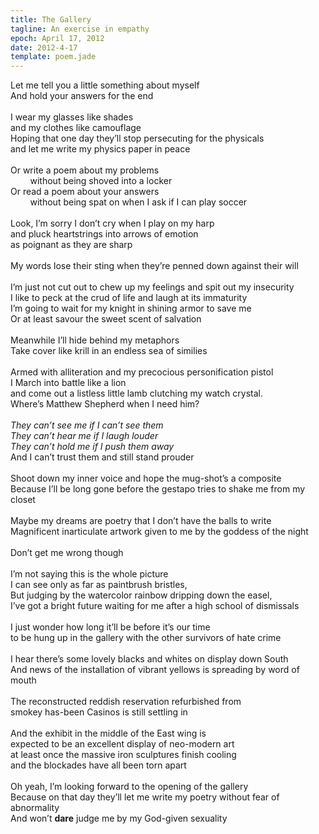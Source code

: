 ```yaml
---
title: The Gallery
tagline: An exercise in empathy
epoch: April 17, 2012
date: 2012-4-17
template: poem.jade
---
```


Let me tell you a little something about myself<br>
And hold your answers for the end<br>
<br>
I wear my glasses like shades<br>
and my clothes like camouflage<br>
Hoping that one day they’ll stop persecuting for the physicals<br>
and let me write my physics paper in peace<br>
<br>
Or write a poem about my problems<br>
&nbsp;&nbsp;&nbsp;&nbsp;&nbsp;&nbsp;&nbsp;&nbsp;without being shoved into a locker<br>
Or read a poem about your answers<br>
&nbsp;&nbsp;&nbsp;&nbsp;&nbsp;&nbsp;&nbsp;&nbsp;without being spat on when I ask if I can play soccer<br>
<br>
Look, I’m sorry I don’t cry when I play on my harp<br>
and pluck heartstrings into arrows of emotion<br>
as poignant as they are sharp<br>
<br>
My words lose their sting when they’re penned down against their will<br>
<br>
I’m just not cut out to chew up my feelings and spit out my insecurity<br>
I like to peck at the crud of life and laugh at its immaturity<br>
I’m going to wait for my knight in shining armor to save me<br>
Or at least savour the sweet scent of salvation<br>
<br>
Meanwhile I’ll hide behind my metaphors<br>
Take cover like krill in an endless sea of similies<br>
<br>
Armed with alliteration and my precocious personification pistol<br>
I March into battle like a lion<br>
and come out a listless little lamb clutching my watch crystal.<br>
Where’s Matthew Shepherd when I need him?<br>
<br>
*They can’t see me if I can’t see them*<br>
*They can’t hear me if I laugh louder*<br>
*They can’t hold me if I push them away*<br>
And I can’t trust them and still stand prouder<br>
<br>
Shoot down my inner voice and hope the mug-shot’s a composite<br>
Because I’ll be long gone before the gestapo tries to shake me from my closet<br>
<br>
Maybe my dreams are poetry that I don’t have the balls to write<br>
Magnificent inarticulate artwork given to me by the goddess of the night<br>
<br>
Don’t get me wrong though<br>
<br>
I’m not saying this is the whole picture<br>
I can see only as far as paintbrush bristles,<br>
But judging by the watercolor rainbow dripping down the easel,<br>
I’ve got a bright future waiting for me after a high school of dismissals<br>
<br>
I just wonder how long it’ll be before it’s our time<br>
to be hung up in the gallery with the other survivors of hate crime<br>
<br>
I hear there’s some lovely blacks and whites on display down South<br>
And news of the installation of vibrant yellows is spreading by word of mouth<br>
<br>
The reconstructed reddish reservation refurbished from<br>
smokey has-been Casinos is still settling in<br>
<br>
And the exhibit in the middle of the East wing is<br>
expected to be an excellent display of neo-modern art<br>
at least once the massive iron sculptures finish cooling<br>
and the blockades have all been torn apart<br>
<br>
Oh yeah, I’m looking forward to the opening of the gallery<br>
Because on that day they’ll let me write my poetry without fear of abnormality<br>
And won’t **dare** judge me by my God-given sexuality